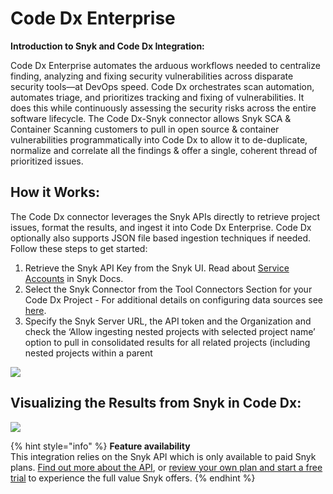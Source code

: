 # Code Dx Enterprise

**Introduction to Snyk and Code Dx Integration:**

Code Dx Enterprise automates the arduous workflows needed to centralize finding, analyzing and fixing security vulnerabilities across disparate security tools—at DevOps speed. Code Dx orchestrates scan automation, automates triage, and prioritizes tracking and fixing of vulnerabilities. It does this while continuously assessing the security risks across the entire software lifecycle. The Code Dx-Snyk connector allows Snyk SCA & Container Scanning customers to pull in open source & container vulnerabilities programmatically into Code Dx to allow it to de-duplicate, normalize and correlate all the findings & offer a single, coherent thread of prioritized issues.

## How it Works:

The Code Dx connector leverages the Snyk APIs directly to retrieve project issues, format the results, and ingest it into Code Dx Enterprise. Code Dx optionally also supports JSON file based ingestion techniques if needed. Follow these steps to get started:

1. Retrieve the Snyk API Key from the Snyk UI. Read about [Service Accounts](https://docs.snyk.io/integrations/managing-integrations/service-accounts) in Snyk Docs.
2. Select the Snyk Connector from the Tool Connectors Section for your Code Dx Project - For additional details on configuring data sources see [here](https://codedx.com/Documentation/UserGuide.html#ToolConnectors).
3. Specify the Snyk Server URL, the API token and the Organization and check the ‘Allow ingesting nested projects with selected project name’ option to pull in consolidated results for all related projects (including nested projects within a parent

![](../../../.gitbook/assets/sample-app.png)

## **Visualizing the Results from Snyk in Code Dx:**

![](../../../.gitbook/assets/mceclip0-26-.png)

{% hint style="info" %}
**Feature availability**\
This integration relies on the Snyk API which is only available to paid Snyk plans. [Find out more about the API](https://github.com/snyk/user-docs/tree/54e0dec0fe0e081d49f34119a9018499ad5c9e96/integrations/vulnerability-management-tools/code-dx-enterprise/README.md), or [review your own plan and start a free trial](https://app.snyk.io/manage/billing) to experience the full value Snyk offers.
{% endhint %}
